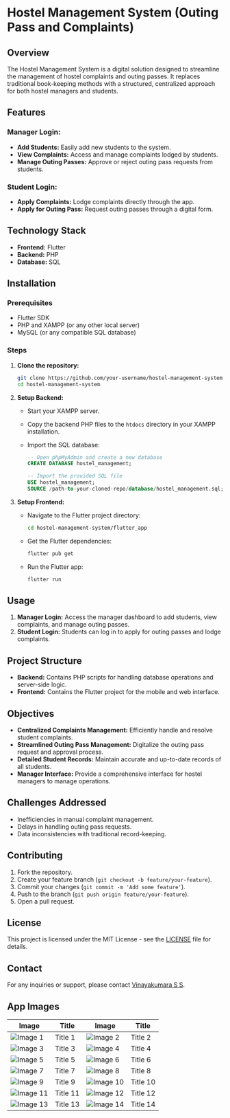 # Hostel Management System (Outing Pass and Complaints)

## Overview

The Hostel Management System is a digital solution designed to streamline the management of hostel complaints and outing passes. It replaces traditional book-keeping methods with a structured, centralized approach for both hostel managers and students.

## Features

### Manager Login:
- **Add Students:** Easily add new students to the system.
- **View Complaints:** Access and manage complaints lodged by students.
- **Manage Outing Passes:** Approve or reject outing pass requests from students.

### Student Login:
- **Apply Complaints:** Lodge complaints directly through the app.
- **Apply for Outing Pass:** Request outing passes through a digital form.

## Technology Stack

- **Frontend:** Flutter
- **Backend:** PHP
- **Database:** SQL

## Installation

### Prerequisites

- Flutter SDK
- PHP and XAMPP (or any other local server)
- MySQL (or any compatible SQL database)

### Steps

1. **Clone the repository:**

    ```bash
    git clone https://github.com/your-username/hostel-management-system.git
    cd hostel-management-system
    ```

2. **Setup Backend:**

    - Start your XAMPP server.
    - Copy the backend PHP files to the `htdocs` directory in your XAMPP installation.
    - Import the SQL database:

        ```sql
        -- Open phpMyAdmin and create a new database
        CREATE DATABASE hostel_management;

        -- Import the provided SQL file
        USE hostel_management;
        SOURCE /path-to-your-cloned-repo/database/hostel_management.sql;
        ```

3. **Setup Frontend:**

    - Navigate to the Flutter project directory:

        ```bash
        cd hostel-management-system/flutter_app
        ```

    - Get the Flutter dependencies:

        ```bash
        flutter pub get
        ```

    - Run the Flutter app:

        ```bash
        flutter run
        ```

## Usage

1. **Manager Login:** Access the manager dashboard to add students, view complaints, and manage outing passes.
2. **Student Login:** Students can log in to apply for outing passes and lodge complaints.

## Project Structure

- **Backend:** Contains PHP scripts for handling database operations and server-side logic.
- **Frontend:** Contains the Flutter project for the mobile and web interface.

## Objectives

- **Centralized Complaints Management:** Efficiently handle and resolve student complaints.
- **Streamlined Outing Pass Management:** Digitalize the outing pass request and approval process.
- **Detailed Student Records:** Maintain accurate and up-to-date records of all students.
- **Manager Interface:** Provide a comprehensive interface for hostel managers to manage operations.

## Challenges Addressed

- Inefficiencies in manual complaint management.
- Delays in handling outing pass requests.
- Data inconsistencies with traditional record-keeping.

## Contributing

1. Fork the repository.
2. Create your feature branch (`git checkout -b feature/your-feature`).
3. Commit your changes (`git commit -m 'Add some feature'`).
4. Push to the branch (`git push origin feature/your-feature`).
5. Open a pull request.

## License

This project is licensed under the MIT License - see the [LICENSE](LICENSE) file for details.

## Contact

For any inquiries or support, please contact [Vinayakumara S S](mailto:vinaykumarss904@gmail.com).

## App Images

| Image | Title | Image | Title |
|-------|-------|-------|-------|
| ![Image 1](https://github.com/vinaya-kumaraSS/hostel_management/blob/main/student%20login.png) | Title 1 | ![Image 2](https://github.com/vinaya-kumaraSS/hostel_management/blob/main/student%20landing.png) | Title 2 |
| ![Image 3](https://github.com/vinaya-kumaraSS/hostel_management/blob/main/student%20reset%20password.png) | Title 3 | ![Image 4](https://github.com/vinaya-kumaraSS/hostel_management/blob/main/student%20profile.png) | Title 4 |
| ![Image 5](https://github.com/vinaya-kumaraSS/hostel_management/blob/main/add%20outing.png) | Title 5 | ![Image 6](https://github.com/vinaya-kumaraSS/hostel_management/blob/main/add%20complaints.png) | Title 6 |
| ![Image 7](https://github.com/vinaya-kumaraSS/hostel_management/blob/main/manager%20login.png) | Title 7 | ![Image 8](https://github.com/vinaya-kumaraSS/hostel_management/blob/main/manager%20landing1.png) | Title 8 |
| ![Image 9](https://github.com/vinaya-kumaraSS/hostel_management/blob/main/manager%20landing2.png) | Title 9 | ![Image 10](path/to/image10.png) | Title 10 |
| ![Image 11](path/to/image11.png) | Title 11 | ![Image 12](path/to/image12.png) | Title 12 |
| ![Image 13](path/to/image13.png) | Title 13 | ![Image 14](path/to/image14.png) | Title 14 |
